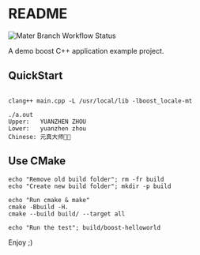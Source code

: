 # README

![Mater Branch Workflow Status](https://github.com/zhouyuanzhen/demo-boost-helloworld/workflows/default/badge.svg?branch=master)

A demo boost C++ application example project.

## QuickStart

```shell

clang++ main.cpp -L /usr/local/lib -lboost_locale-mt

./a.out
Upper:   YUANZHEN ZHOU
Lower:   yuanzhen zhou
Chinese: 元真大师👨‍🦲
```

## Use CMake

```shell
echo "Remove old build folder"; rm -fr build
echo "Create new build folder"; mkdir -p build

echo "Run cmake & make"
cmake -Bbuild -H.
cmake --build build/ --target all

echo "Run the test"; build/boost-helloworld
```

Enjoy ;)

